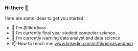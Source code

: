 ### Hi there 👋

<!--
**fikridivas/fikridivas** is a ✨ _special_ ✨ repository because its `README.md` (this file) appears on your GitHub profile.
-->
Here are some ideas to get you started:
- 👋 I'm @fikridivas
- 🔭 I’m currently final year student computer science
- 🌱 I’m currently learning data analyst and data science
- 📫 How to reach me: www.linkedin.com/in/fikridivasambasri
<!--
- 😄 Pronouns: ...
- 👯 I’m looking to collaborate on ...
- ⚡ Fun fact: ...
- 🤔 I’m looking for help with ...
- 💬 Ask me about ...
-->
